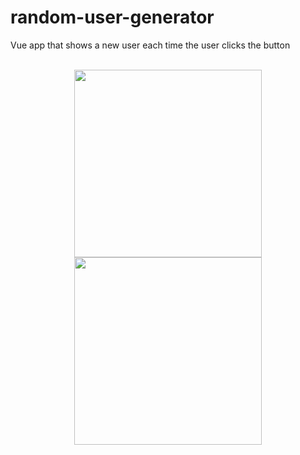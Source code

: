 # random-user-generator
Vue app that shows a new user each time the user clicks the button
<br><br>
<p align="center">
  <img src="https://user-images.githubusercontent.com/13501074/114284040-d61c2b00-9a55-11eb-9b06-926f20c1bbce.png" data-canonical-src="https://user-images.githubusercontent.com/13501074/114284040-d61c2b00-9a55-11eb-9b06-926f20c1bbce.png" width="300" />
  <img src="https://user-images.githubusercontent.com/13501074/114284157-b0435600-9a56-11eb-8f64-38abb4633950.png" data-canonical-src="https://user-images.githubusercontent.com/13501074/114284157-b0435600-9a56-11eb-8f64-38abb4633950.png" width="300" />
</p>
